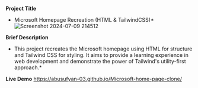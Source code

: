 **Project Title**

* Microsoft Homepage Recreation (HTML & TailwindCSS)*![Screenshot 2024-07-09 214512](https://github.com/abusufyan-03/Microsoft-home-page-clone/assets/143246571/af5b25c7-6ac4-434d-814f-c39cce54f649)

**Brief Description**

* This project recreates the Microsoft homepage using HTML for structure and Tailwind CSS for styling. It aims to provide a learning experience in web development and demonstrate the power of Tailwind's utility-first approach.*

**Live Demo**
https://abusufyan-03.github.io/Microsoft-home-page-clone/
